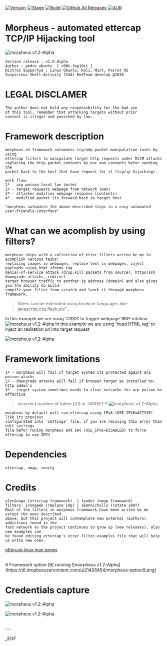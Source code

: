 [![Version](https://img.shields.io/badge/MORPHEUS-1.5-brightgreen.svg?maxAge=259200)]()
[![Stage](https://img.shields.io/badge/Release-developing-red.svg)]()
[![Build](https://img.shields.io/badge/Supported_OS-linux-orange.svg)]()
[![Github All Releases](https://img.shields.io/github/downloads/atom/atom/total.svg)]()
[![AUR](https://img.shields.io/aur/license/yaourt.svg)]()

# Morpheus - automated ettercap TCP/IP Hijacking tool
![morpheus v1.2-Alpha](https://dl.dropboxusercontent.com/u/21426454/morpheus-banner.png)

    Version release : v1.5-Alpha
    Author : pedro ubuntu  [ r00t-3xp10it ]
    Distros Supported : Linux Ubuntu, Kali, Mint, Parrot OS
    Suspicious-Shell-Activity (SSA) RedTeam develop @2016

# LEGAL DISCLAMER
    The author does not hold any responsibility for the bad use
    of this tool, remember that attacking targets without prior
    consent is illegal and punished by law.

# Framework description
    morpheus.sh framework automates tcp/udp packet manipulation tasks by using
    ettercap filters to manipulate target http requests under MitM attacks
    replacing the http packet contents by our own contents befor sending the
    packet back to the host that have request for it (tcp/ip hijacking).

    work flow:
    1º - arp poison local lan (mitm)
    2º - target requests webpage from network (wan)
    3º - attacker modifies webpage response (contents)
    4º - modified packet its forward back to target host

    "morpheus automates the above described steps in a easy-automated-user-friendly-interface"

# What can we acomplish by using filters?
    morpheus ships with a collection of etter filters writen be me to acomplish various tasks:
    replacing images in webpages, replace text in webpages, inject payloads using html <form> tag
    denial-of-service attack (drop,kill packets from source), https/ssh downgrade attacks, redirect
    target browser traffic to another ip address (domain) and also gives you the ability to build
    compile your filter from scratch and lunch it through morpheus framework.

> filters can be extended using browser languages like: javascript,css,flash,etc"...

In this example we are using 'CSS3' to trigger webpage 180º rotation
![morpheus v1.2-Alpha](https://dl.dropboxusercontent.com/u/21426454/morpheus-css.png)
In this example we are using 'head HTML tag' to inject an rediretion url into target request

![morpheus v1.2-Alpha](https://dl.dropboxusercontent.com/u/21426454/morpheus-refresh.png)

# Framework limitations
    1º - morpheus will fail if target system its protected againt arp poison atacks
    2º - downgrade attacks will fail if browser target as installed no-http addon's
    3º - target system sometimes needs to clear netcache for arp poison be effective


> incorrect number of token (///) in TARGET !!
![morpheus v1.2-Alpha](https://dl.dropboxusercontent.com/u/21426454/morpheus-error1.png)

    morpheus by default will run ettercap using IPv6 (USE_IPV6=ACTIVE) like its previous
    configurated into 'settings' file, if you are reciving this error than edit settings
    file befor runing morpheus and set (USE_IPV6=DISABLED) to force ettercap to use IPV4

# Dependencies
    ettercap, nmap, zenity

# Credits
    alor&naga (ettercap framework)  | fyodor (nmap framework)
    filters: irongeek (replace img) | seannicholls (rotate 180º)
    Most of the filters in morpheus framework have been writen be me except the ones described
    above, but this project will contemplate new external (authors) addictions found in the
    fast network as the project continues to grow up (new releases), also new examples can
    be found editing ettercap's etter.filter.examples file that will help us write new ones.
[ettercap linux man pages](https://linux.die.net/man/8/ettercap)

<br />
# Framework option [9] running
![morpheus v1.2-Alpha](https://dl.dropboxusercontent.com/u/21426454/morpheus-option9.png)

# Credentials capture
![morpheus v1.2-Alpha](https://dl.dropboxusercontent.com/u/21426454/morpheus-creds1.png)

![morpheus v1.2-Alpha](https://dl.dropboxusercontent.com/u/21426454/morpheus-creds2.png)

<br />
---


_EOF
